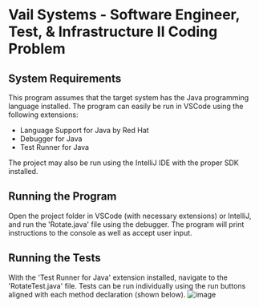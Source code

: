 # Vail Systems - Software Engineer, Test, & Infrastructure II Coding Problem

## System Requirements
This program assumes that the target system has the Java programming language installed. The program can easily be run in VSCode using the 
following extensions:
- Language Support for Java by Red Hat
- Debugger for Java
- Test Runner for Java

The project may also be run using the IntelliJ IDE with the proper SDK installed.

## Running the Program
Open the project folder in VSCode (with necessary extensions) or IntelliJ, and run the 'Rotate.java' file using the debugger. The program will print instructions to the console as
well as accept user input.

## Running the Tests
With the 'Test Runner for Java' extension installed, navigate to the 'RotateTest.java' file. Tests can be run individually using the run buttons aligned
with each method declaration (shown below).
![image](https://github.com/CodeMorgue/VailSys-Coding-Problem/assets/93951201/e5a2af16-7826-4702-9c20-20471d3e1ecb)

